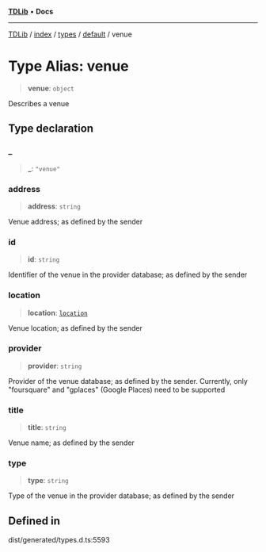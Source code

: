 [**TDLib**](../../../../../../README.md) • **Docs**

***

[TDLib](../../../../../../modules.md) / [index](../../../../../README.md) / [types](../../../README.md) / [default](../README.md) / venue

# Type Alias: venue

> **venue**: `object`

Describes a venue

## Type declaration

### \_

> **\_**: `"venue"`

### address

> **address**: `string`

Venue address; as defined by the sender

### id

> **id**: `string`

Identifier of the venue in the provider database; as defined by the sender

### location

> **location**: [`location`](location.md)

Venue location; as defined by the sender

### provider

> **provider**: `string`

Provider of the venue database; as defined by the sender. Currently, only "foursquare" and "gplaces" (Google Places) need to be supported

### title

> **title**: `string`

Venue name; as defined by the sender

### type

> **type**: `string`

Type of the venue in the provider database; as defined by the sender

## Defined in

dist/generated/types.d.ts:5593
